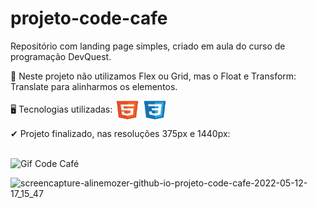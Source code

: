 # projeto-code-cafe
Repositório com landing page simples, criado em aula do curso de programação DevQuest.

📝 Neste projeto não utilizamos Flex ou Grid, mas o Float e Transform: Translate para alinharmos os elementos.

🖥 Tecnologias utilizadas:
  <img align="center" alt="HTML" height="30" width="40" src="https://raw.githubusercontent.com/devicons/devicon/master/icons/html5/html5-original.svg">
  <img align="center" alt="CSS" height="30" width="40" src="https://raw.githubusercontent.com/devicons/devicon/master/icons/css3/css3-original.svg">

✔ Projeto finalizado, nas resoluções 375px e 1440px: <br> <br>

![Gif Code Café](https://user-images.githubusercontent.com/97855964/168163467-57ab6721-70c7-446b-9752-9f224710efec.gif)

![screencapture-alinemozer-github-io-projeto-code-cafe-2022-05-12-17_15_47](https://user-images.githubusercontent.com/97855964/168160658-db567b61-b83a-434f-baf9-ef9a8abf9732.png)
